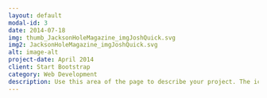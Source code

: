 ```yaml
---
layout: default
modal-id: 3
date: 2014-07-18
img: thumb_JacksonHoleMagazine_imgJoshQuick.svg
img2: JacksonHoleMagazine_imgJoshQuick.svg
alt: image-alt
project-date: April 2014
client: Start Bootstrap
category: Web Development
description: Use this area of the page to describe your project. The icon above is part of a free icon set by <a href="https://sellfy.com/p/8Q9P/jV3VZ/">Flat Icons</a>. On their website, you can download their free set with 16 icons, or you can purchase the entire set with 146 icons for only $12!
---
```

